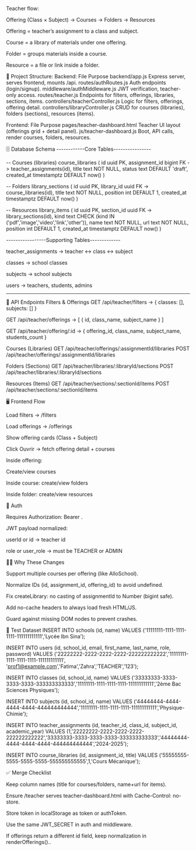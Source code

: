 Teacher flow:

Offering (Class × Subject) → Courses → Folders → Resources

Offering = teacher’s assignment to a class and subject.

Course = a library of materials under one offering.

Folder = groups materials inside a course.

Resource = a file or link inside a folder.

📂 Project Structure:
Backend:
File	                             Purpose
backend/app.js	                    Express server, serves frontend, mounts /api.
routes/authRoutes.js	            Auth endpoints (login/signup).
middleware/authMiddleware.js	    JWT verification, teacher-only access.
routes/teacher.js	                Endpoints for filters, offerings, libraries, sections, items.
controllers/teacherController.js	Logic for filters, offerings, offering detail.
controllers/libraryController.js	CRUD for courses (libraries), folders (sections), resources (items).


Frontend:
File	                            Purpose
pages/teacher-dashboard.html	    Teacher UI layout (offerings grid + detail panel).
js/teacher-dashboard.js	            Boot, API calls, render courses, folders, resources.


🗄 Database Schema
------------Core Tables----------------

-- Courses (libraries)
course_libraries (
  id uuid PK,
  assignment_id bigint FK -> teacher_assignments(id),
  title text NOT NULL,
  status text DEFAULT 'draft',
  created_at timestamptz DEFAULT now()
)

-- Folders
library_sections (
  id uuid PK,
  library_id uuid FK -> course_libraries(id),
  title text NOT NULL,
  position int DEFAULT 1,
  created_at timestamptz DEFAULT now()
)

-- Resources
library_items (
  id uuid PK,
  section_id uuid FK -> library_sections(id),
  kind text CHECK (kind IN ('pdf','image','video','link','other')),
  name text NOT NULL,
  url text NOT NULL,
  position int DEFAULT 1,
  created_at timestamptz DEFAULT now()
)

-----------------Supporting Tables-------------

teacher_assignments → teacher ↔ class ↔ subject

classes → school classes

subjects → school subjects

users → teachers, students, admins

------------------------------------------------

🔌 API Endpoints
Filters & Offerings
GET /api/teacher/filters
→ { classes: [], subjects: [] }

GET /api/teacher/offerings
→ [ { id, class_name, subject_name } ]

GET /api/teacher/offering/:id
→ { offering_id, class_name, subject_name, students_count }

Courses (Libraries)
GET  /api/teacher/offerings/:assignmentId/libraries
POST /api/teacher/offerings/:assignmentId/libraries

Folders (Sections)
GET  /api/teacher/libraries/:libraryId/sections
POST /api/teacher/libraries/:libraryId/sections

Resources (Items)
GET  /api/teacher/sections/:sectionId/items
POST /api/teacher/sections/:sectionId/items

🖥 Frontend Flow

Load filters → /filters

Load offerings → /offerings

Show offering cards (Class + Subject)

Click Ouvrir → fetch offering detail + courses

Inside offering:

Create/view courses

Inside course: create/view folders

Inside folder: create/view resources

🔑 Auth

Requires Authorization: Bearer <jwt>.

JWT payload normalized:

userId or id → teacher id

role or user_role → must be TEACHER or ADMIN

🧑‍💻 Why These Changes

Support multiple courses per offering (like AlloSchool).

Normalize IDs (id, assignment_id, offering_id) to avoid undefined.

Fix createLibrary: no casting of assignmentId to Number (bigint safe).

Add no-cache headers to always load fresh HTML/JS.

Guard against missing DOM nodes to prevent crashes.

🧪 Test Dataset
INSERT INTO schools (id, name) VALUES
 ('11111111-1111-1111-1111-111111111111','Lycée Ibn Sina');

INSERT INTO users (id, school_id, email, first_name, last_name, role, password) VALUES
 ('22222222-2222-2222-2222-222222222222','11111111-1111-1111-1111-111111111111',
  'prof1@example.com','Fatima','Zahra','TEACHER','123');

INSERT INTO classes (id, school_id, name) VALUES
 ('33333333-3333-3333-3333-333333333333','11111111-1111-1111-1111-111111111111','2ème Bac Sciences Physiques');

INSERT INTO subjects (id, school_id, name) VALUES
 ('44444444-4444-4444-4444-444444444444','11111111-1111-1111-1111-111111111111','Physique-Chimie');

INSERT INTO teacher_assignments (id, teacher_id, class_id, subject_id, academic_year)
VALUES (1,'22222222-2222-2222-2222-222222222222','33333333-3333-3333-3333-333333333333','44444444-4444-4444-4444-444444444444','2024-2025');

INSERT INTO course_libraries (id, assignment_id, title) VALUES
 ('55555555-5555-5555-5555-555555555555',1,'Cours Mécanique');

✅ Merge Checklist

Keep column names (title for courses/folders, name+url for items).

Ensure /teacher serves teacher-dashboard.html with Cache-Control: no-store.

Store token in localStorage as token or authToken.

Use the same JWT_SECRET in auth and middleware.

If offerings return a different id field, keep normalization in renderOfferings()..